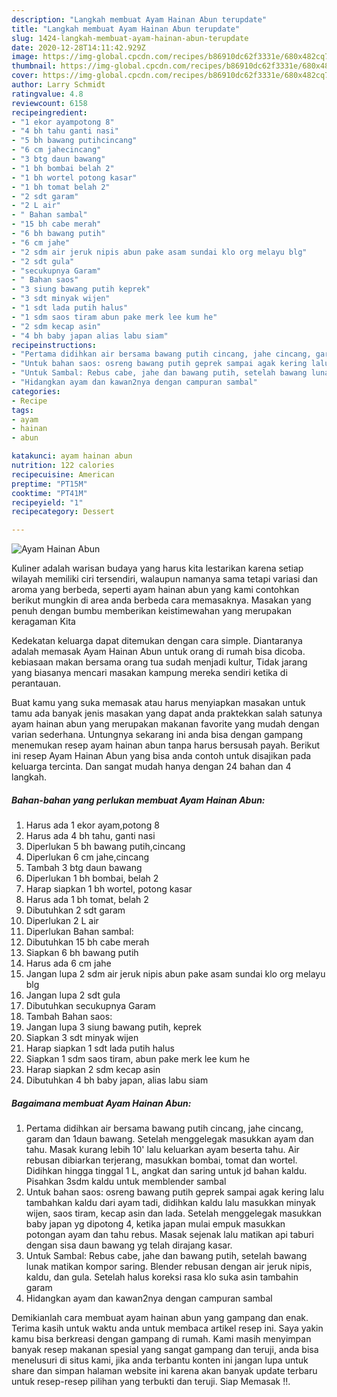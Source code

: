 ```yaml
---
description: "Langkah membuat Ayam Hainan Abun terupdate"
title: "Langkah membuat Ayam Hainan Abun terupdate"
slug: 1424-langkah-membuat-ayam-hainan-abun-terupdate
date: 2020-12-28T14:11:42.929Z
image: https://img-global.cpcdn.com/recipes/b86910dc62f3331e/680x482cq70/ayam-hainan-abun-foto-resep-utama.jpg
thumbnail: https://img-global.cpcdn.com/recipes/b86910dc62f3331e/680x482cq70/ayam-hainan-abun-foto-resep-utama.jpg
cover: https://img-global.cpcdn.com/recipes/b86910dc62f3331e/680x482cq70/ayam-hainan-abun-foto-resep-utama.jpg
author: Larry Schmidt
ratingvalue: 4.8
reviewcount: 6158
recipeingredient:
- "1 ekor ayampotong 8"
- "4 bh tahu ganti nasi"
- "5 bh bawang putihcincang"
- "6 cm jahecincang"
- "3 btg daun bawang"
- "1 bh bombai belah 2"
- "1 bh wortel potong kasar"
- "1 bh tomat belah 2"
- "2 sdt garam"
- "2 L air"
- " Bahan sambal"
- "15 bh cabe merah"
- "6 bh bawang putih"
- "6 cm jahe"
- "2 sdm air jeruk nipis abun pake asam sundai klo org melayu blg"
- "2 sdt gula"
- "secukupnya Garam"
- " Bahan saos"
- "3 siung bawang putih keprek"
- "3 sdt minyak wijen"
- "1 sdt lada putih halus"
- "1 sdm saos tiram abun pake merk lee kum he"
- "2 sdm kecap asin"
- "4 bh baby japan alias labu siam"
recipeinstructions:
- "Pertama didihkan air bersama bawang putih cincang, jahe cincang, garam dan 1daun bawang. Setelah menggelegak masukkan ayam dan tahu. Masak kurang lebih 10&#39; lalu keluarkan ayam beserta tahu. Air rebusan dibiarkan terjerang, masukkan bombai, tomat dan wortel. Didihkan hingga tinggal 1 L, angkat dan saring untuk jd bahan kaldu. Pisahkan 3sdm kaldu untuk memblender sambal"
- "Untuk bahan saos: osreng bawang putih geprek sampai agak kering lalu tambahkan kaldu dari ayam tadi, didihkan kaldu lalu masukkan minyak wijen, saos tiram, kecap asin dan lada. Setelah menggelegak masukkan baby japan yg dipotong 4, ketika japan mulai empuk masukkan potongan ayam dan tahu rebus. Masak sejenak lalu matikan api taburi dengan sisa daun bawang yg telah dirajang kasar."
- "Untuk Sambal: Rebus cabe, jahe dan bawang putih, setelah bawang lunak matikan kompor saring. Blender rebusan dengan air jeruk nipis, kaldu, dan gula. Setelah halus koreksi rasa klo suka asin tambahin garam"
- "Hidangkan ayam dan kawan2nya dengan campuran sambal"
categories:
- Recipe
tags:
- ayam
- hainan
- abun

katakunci: ayam hainan abun 
nutrition: 122 calories
recipecuisine: American
preptime: "PT15M"
cooktime: "PT41M"
recipeyield: "1"
recipecategory: Dessert

---
```



![Ayam Hainan Abun](https://img-global.cpcdn.com/recipes/b86910dc62f3331e/680x482cq70/ayam-hainan-abun-foto-resep-utama.jpg)

Kuliner adalah warisan budaya yang harus kita lestarikan karena setiap wilayah memiliki ciri tersendiri, walaupun namanya sama tetapi variasi dan aroma yang berbeda, seperti ayam hainan abun yang kami contohkan berikut mungkin di area anda berbeda cara memasaknya. Masakan yang penuh dengan bumbu memberikan keistimewahan yang merupakan keragaman Kita

Kedekatan keluarga dapat ditemukan dengan cara simple. Diantaranya adalah memasak Ayam Hainan Abun untuk orang di rumah bisa dicoba. kebiasaan makan bersama orang tua sudah menjadi kultur, Tidak jarang yang biasanya mencari masakan kampung mereka sendiri ketika di perantauan.



Buat kamu yang suka memasak atau harus menyiapkan masakan untuk tamu ada banyak jenis masakan yang dapat anda praktekkan salah satunya ayam hainan abun yang merupakan makanan favorite yang mudah dengan varian sederhana. Untungnya sekarang ini anda bisa dengan gampang menemukan resep ayam hainan abun tanpa harus bersusah payah.
Berikut ini resep Ayam Hainan Abun yang bisa anda contoh untuk disajikan pada keluarga tercinta. Dan sangat mudah hanya dengan 24 bahan dan 4 langkah.


<!--inarticleads1-->

##### Bahan-bahan yang perlukan membuat Ayam Hainan Abun:

1. Harus ada 1 ekor ayam,potong 8
1. Harus ada 4 bh tahu, ganti nasi
1. Diperlukan 5 bh bawang putih,cincang
1. Diperlukan 6 cm jahe,cincang
1. Tambah 3 btg daun bawang
1. Diperlukan 1 bh bombai, belah 2
1. Harap siapkan 1 bh wortel, potong kasar
1. Harus ada 1 bh tomat, belah 2
1. Dibutuhkan 2 sdt garam
1. Diperlukan 2 L air
1. Diperlukan  Bahan sambal:
1. Dibutuhkan 15 bh cabe merah
1. Siapkan 6 bh bawang putih
1. Harus ada 6 cm jahe
1. Jangan lupa 2 sdm air jeruk nipis abun pake asam sundai klo org melayu blg
1. Jangan lupa 2 sdt gula
1. Dibutuhkan secukupnya Garam
1. Tambah  Bahan saos:
1. Jangan lupa 3 siung bawang putih, keprek
1. Siapkan 3 sdt minyak wijen
1. Harap siapkan 1 sdt lada putih halus
1. Siapkan 1 sdm saos tiram, abun pake merk lee kum he
1. Harap siapkan 2 sdm kecap asin
1. Dibutuhkan 4 bh baby japan, alias labu siam




<!--inarticleads2-->

##### Bagaimana membuat  Ayam Hainan Abun:

1. Pertama didihkan air bersama bawang putih cincang, jahe cincang, garam dan 1daun bawang. Setelah menggelegak masukkan ayam dan tahu. Masak kurang lebih 10&#39; lalu keluarkan ayam beserta tahu. Air rebusan dibiarkan terjerang, masukkan bombai, tomat dan wortel. Didihkan hingga tinggal 1 L, angkat dan saring untuk jd bahan kaldu. Pisahkan 3sdm kaldu untuk memblender sambal
1. Untuk bahan saos: osreng bawang putih geprek sampai agak kering lalu tambahkan kaldu dari ayam tadi, didihkan kaldu lalu masukkan minyak wijen, saos tiram, kecap asin dan lada. Setelah menggelegak masukkan baby japan yg dipotong 4, ketika japan mulai empuk masukkan potongan ayam dan tahu rebus. Masak sejenak lalu matikan api taburi dengan sisa daun bawang yg telah dirajang kasar.
1. Untuk Sambal: Rebus cabe, jahe dan bawang putih, setelah bawang lunak matikan kompor saring. Blender rebusan dengan air jeruk nipis, kaldu, dan gula. Setelah halus koreksi rasa klo suka asin tambahin garam
1. Hidangkan ayam dan kawan2nya dengan campuran sambal




Demikianlah cara membuat ayam hainan abun yang gampang dan enak. Terima kasih untuk waktu anda untuk membaca artikel resep ini. Saya yakin kamu bisa berkreasi dengan gampang di rumah. Kami masih menyimpan banyak resep makanan spesial yang sangat gampang dan teruji, anda bisa menelusuri di situs kami, jika anda terbantu konten ini jangan lupa untuk share dan simpan halaman website ini karena akan banyak update terbaru untuk resep-resep pilihan yang terbukti dan teruji. Siap Memasak !!. 
